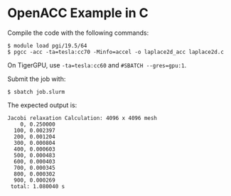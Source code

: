 # OpenACC Example in C

Compile the code with the following commands:

```
$ module load pgi/19.5/64
$ pgcc -acc -ta=tesla:cc70 -Minfo=accel -o laplace2d_acc laplace2d.c
```

On TigerGPU, use `-ta=tesla:cc60`  and `#SBATCH --gres=gpu:1`.

Submit the job with:

```
$ sbatch job.slurm
```

The expected output is:

```
Jacobi relaxation Calculation: 4096 x 4096 mesh
    0, 0.250000
  100, 0.002397
  200, 0.001204
  300, 0.000804
  400, 0.000603
  500, 0.000483
  600, 0.000403
  700, 0.000345
  800, 0.000302
  900, 0.000269
 total: 1.080040 s
```
